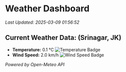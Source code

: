
# Weather Dashboard

_Last Updated: 2025-03-09 01:56:52_

## Current Weather Data: (Srinagar, JK)
- **Temperature:** 0.1 °C ![Temperature Badge](https://img.shields.io/badge/Temperature-Low%20Temp-blue)
- **Wind Speed:** 2.0 km/h ![Wind Speed Badge](https://img.shields.io/badge/Wind%20Speed-Light%20Wind-blue)

*Powered by Open-Meteo API*

